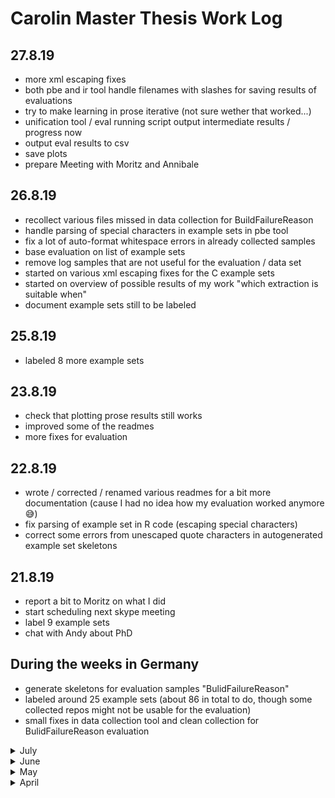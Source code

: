 <!-- <script src="https://gist.github.com/pierrejoubert73/902cc94d79424356a8d20be2b382e1ab.js"></script> -->

# Carolin Master Thesis Work Log

## 27.8.19

- more xml escaping fixes
- both pbe and ir tool handle filenames with slashes for saving results of evaluations
- try to make learning in prose iterative (not sure wether that worked...)
- unification tool / eval running script output intermediate results / progress now
- output eval results to csv
- save plots
- prepare Meeting with Moritz and Annibale

## 26.8.19

- recollect various files missed in data collection for BuildFailureReason
- handle parsing of special characters in example sets in pbe tool
- fix a lot of auto-format whitespace errors in already collected samples
- base evaluation on list of example sets
- remove log samples that are not useful for the evaluation / data set
- started on various xml escaping fixes for the C example sets
- started on overview of possible results of my work "which extraction is suitable when"
- document example sets still to be labeled

## 25.8.19

- labeled 8 more example sets

## 23.8.19

- check that plotting prose results still works
- improved some of the readmes
- more fixes for evaluation

## 22.8.19

- wrote / corrected / renamed various readmes for a bit more documentation (cause I had no idea how my evaluation worked anymore 😅)
- fix parsing of example set in R code (escaping special characters)
- correct some errors from unescaped quote characters in autogenerated example set skeletons

## 21.8.19

- report a bit to Moritz on what I did
- start scheduling next skype meeting
- label 9 example sets
- chat with Andy about PhD

## During the weeks in Germany

- generate skeletons for evaluation samples "BulidFailureReason"
- labeled around 25 example sets (about 86 in total to do, though some collected repos might not be usable for the evaluation)
- small fixes in data collection tool and clean collection for BulidFailureReason evaluation

<details>
  <summary>July</summary>

## 23.7.19

- Implemented:
  - keyword search
  - random baseline
  - manual regex extraction
- added all to unification tool
- expanded examples
- collapsible sections in readmes

## 22.7.19

- made PBE and IR analysis quiet / only output result
- integrated both analyses into unification tool, analyze runs now with both
- updated readmes with running examples + output
- looked into Azure DevOps test result extraction
- answered Moritz

## 19.7.19

- Meeting with Annibale about IR parameters and review last meeting with Moritz
- Collected Requirements for research prototype in findind a clean answer to the "test faliure extraction tool" questions
- Started on unifying API for extraction tools
- answering Moritz

## 18.9.19

- Cleaned up R implementation
- Fixed plots

## 17.7.19

- Implemented Evaluation infrastructure (like in C# tool already) around R extraction
- collect results of R evaluation for same plotting as C# results

## 16.7.19

- Follow-up chat with Andy
- Implemented simple similarity calculation + "extraction" logic with `text2vec` and for now cosine similarity

## 15.7.19

- Generating dtms and trying to figure out LDA stuff
- Decision to first to simple similarity with a simpler tutorial than Annibales tool
- Read docs of `text2vec` R text mining library

## 11.7.19 - 14.7.19

- writing and correcting PhD application
- figuring out text mining in R

## 10.7.19

- IR comparison:
  - splitting log files into lines
  - writing lines into separate files
- Writing PhD application for TestShift

## 9.7.19

- start on IR comparison implementation
  - set up new project & fix broken rstudio installation
  - parsing exampleset definition xml files
  - reading log files

## 8.7.19

- moving on to `ggplot2` and finally having some nice graphs some hours later
- cleaned up existing examplesets:
  - filenames now identify chronological ordering
  - remove unused samples
  - update documentation

## 5.7.19

- started looking into R for parsing + plotting my results, throwing a lot of square brackets around
- collecting documents for phd Application

## 4.7.19

- extended the android-failure example collection
- ran evaluation with manual & random example selection on android-failure

## 3.7.19

- read Moritz' paper review
- plan meeting with Annibale and Moritz
- test evaluation implementation on existing examplesets

## 2.7.19

- finish prose evaluation implementation
- collect logs from repos to use for evaluation samples

## 1.7.19

- continue on evaluation implementation
- meeting with Andy about PhD positions within TestShift
- phd meeting review with Michi

</details>

<details>
  <summary>June</summary>

## 28.6.19

- get Annibales tool for IR to run
- collect fixes in pull request

## 27.6.19

- update data collection ruby tool for nicer single repo collection
- prose tool: start on iterative learning for evaluation

## 26.6.19

- setup R to run Annibales tool
- design second model of meta model from buildlog analysis results


## 25.6.19

- update munich supervisors
- read Taico's master thesis

## 24.6.19

- summarizing results from buildlog analysis
- selecting repositories for evaluation samples
- setup github pages

## 23.6.19

- keep on reading buildlogs

## 21.6.19

- Meeting with Annibale: feedback on data collection & paper introduction
- learning about Annibale's R tool for IR

## 20.6.19

- readind broad collected buildlogs

## 19.6.19

- Programming Languages group PhD defense

## 18.6.19

- Timing output of C# tool
- clean up remaining output of C# tool

## 17.6.19

- send paper to Moritz
- talk to Annibale about Literature research
- go over todo list and tools, collect plans on following implementation
- clean up output of data collection

## 16.6.19

- correct write outs from yesterday
- type plans from yesterday & extend
- do literature research on paragraph stuff in IR

## 15.6.19

- write out introduction + most related work
- plan data collection section and evaluation + tool description

## 14.6.19

- throw away writing from yesterday
- color scheme for nice semantic notes in paper
- redo introduction & related work bullet points

## 13.6.19

- read up on PROSE internal learning / synthesis algorithm to explain to Annibale
- not that successful writing in the afternoon

## 6.6.19 - 12.6.19

- continuing on pbe extraction tool: configuration of examples through xml program files, normalizing line endings
- adding log samples to repo
- writing overview of extraction possibilities
- finish data collection tools: automatically determine repos to analyze and download & save their buildlogs by type
- describe data collection
- update all the readmes
- listen to master thesis defence about gamifying static analysis tools

## 5.6.19

- feedback and paper discussion with Moritz
- update ghtorrent query for popular repos in various languages & more continuation on data collection
- writing half of iteration 1 for introdcution & related work

## 4.6.19

- add bigquery library to

## 3.6.19

- reading paper about mining buildlogs
- update to moritz and annibale on mattermost
- morning paper about ci for ml models

</details>

<details>
  <summary>May</summary>

## 31.5.19

- struggle with setting up ruby dev environment
- queriying travis for repos
- learning that travis ruby library is broken for logs xD
- looking into rest api of travis again

## 29.5.19

- query ghtorrent in bigquery for popular languages and projects
- read up on travis api 3 for collecting buildlogs
- ruby tutorial (decide to write travis log collection in ruby instead of doing it by hand)
- empty locker xD and review Martijns requirements

## 28.5.19

- reviewed rw points and sent them to Moritz
- generic hell to support sequence programs in extraction

## 27.5.19

- shortened rw points for paper
- screened buildlogs and plannend data collection for extraction examples

## 24.5.19

- Wrote summary about IR research & literature for Annibale and Moritz
- Wrote bullet points for related work and background of paper (they got so long that I will probably move them to the thesis and shorten / redo them for the paper)

## 22.5.19

- Investigated incorporating common IR / text mining techniques into our approach


## 21.5.19

- Added Keywords to new IR papers
- Summarized read papers on IR


## 20.5.19

- Read paper about essential aspects in semi-structured data
- Look for newer IR summaries
- Failed at reading that awful IR from database summary paper
- Read "A Brief Survey of Text Mining: Classification, Clusterind and Extraction Techniques"
- Answered Mail to Munich Supervisor

## 17.5.17

- Classify new Literature
- Read "Information extraction for semi-structured documents"
- Read Annibales Summary of IR

## 16.5.19

- Prepare Meeting
- Meeting with Moritz and Annibale
- Collect Literature from Moritz & put into Bibdesk

## 15.5.19

- Implement Analyze() and output printing for corresponding results
- Implement Folder processing

## 14.5.19

- Implement Command Line Arguments

## 13.5.19

- Implement AnalysisProgram, adjust AnalysisSession

## 12.5.19

- Implement class outline

## 9.5.19

- Formulate requirements for pbe tool
- Start on high-level design

## 8.5.19

- Read a lot of buildlogs
- Came up with first version of meta-model
- Brainstormed study idea for Dereck

## 7.5.19

- Wrote to munich supervisors about changes topic and update
- Collected various Bulidlogs from TravisTorrent

## 6.5.19

- Put all the papers into bibdesk
- Add keywords to bibdesk papers
- Add references to paper outlines

## 3.5.19

- Write outline for paper & related work
- Read "A tale of CI build failures: An open source and a financial organization perspective"

## 2.5.19

- Got paper & thesis template to compile

## 1.5.19

- Prepared meeting with Moritz
- Discussed with Moritz about "final" study idea & mid-term ToDos
- Import paper & thesis template

</details>

<details>
  <summary>April</summary>

## 30.4.19

- Collected more papers from references / recommendations & skimmed & prioritized
- Discussed with Sebi about remaining study ideas & refined
- Read RE with GP machines-humans 1-0 paper

## 29.4.19

- Created & ran simple benchmark on prose extraction

## 28.4.19

- Read google build errors paper
- Read interaction models for PBE paper

## 26.4.19

- Read build log summarization paper → sooo many ideas 😊
- Read self-found papers on RE learning with GP

## 25.4.19

- Read prose paper on text extraction

## 24.4.19

- Discussed status & implementation plans / study plans / research contribution with Annibale & Moritz
- Planned & summarized meeting
- Read "Oops my tests broke the build"

## 23.4.19

- Added separating examples
- Tested saving and loading
- Listened to return2corp talk
- Started on literature search

## 18.4.19

- Completed refactoring prototype
- Enabled saving and loading exampleset

## 17.4.19

- Read on Prose DSLs & their capabilities
- Wrote Wrapper for Prose Text Extraction Session

## 16.4.19

- Wrote with Alberto & Anand about ending supervision
- Collected & activated Campus Card
- Coded Example System for Text extraction from files

## 15.4.19

- Meeting with Moritz about PBE topic
- Read Prose Documentation / Tutorial
- Talked to Annibale about possible Supervision
- Downloaded Example Repo & ran some examples

## 12.4.19

- Wrote proposal for "Analyzing Buildlogs using PBE"
- Applied for Campus Card
- Talked to Arie during Lunch
- Extended other proposals

## 11.4.19

- Read on Moritz' proposed topic
- Analyzed & discussed Anand's additional examples & pointers on stream difficulties
- Started on topic proposals

## 10.4.19

- JDK compiles ✌🏼
- Wrote example streams in order to try to narrow topic
- Read "Closures for Java v0.6", proposals about how to improve lambdas most importantly with throwing exceptions & giving control flow out of lambdas
- Sorted Literature into Bibdesk
- Consolidated results from last week & prepared Meeting with supervisors

## 9.4.19

- Watched Andrew Ko's Talk about whyline & learnings from that project
- Read "Debugging Reinvented: Asking and Answering Why and Why Not Questions about Program Behavior". (mostly technical details about the realisation of the whyline tool)
- Read second whyline Paper (interrogative debugging)
- Discussed Milestones with Moritz

## 8.4.19

- Chatted with Dereck about JDK compilation & issues
- Looked into mercurial
- Cloned jdk repository & tried to compile it
- Read more about lambdas

## 7.4.19

- Read Maurice Naftalin's Lambda FAQ (http://www.lambdafaq.org/)
- Start reading more online resources about lambdas, stacktraces
- Read "whats-wrong-java-8-part-I to V"

## 6.4.19

- Filtered through References of Moritz' & Reactive Programm Debugging Paper → Collected at lot of Papers to assess / read

## 5.4.19

- Listened to Software Architecture Presentations
- Researched reference managing softwares: Installed BibDesk & JabRef
- Filled out forms for TUD Guest Application

## 3.4.19

- Read thesisguide.org
- Said hello to even more people
- Review time plan with Moritz
- Read "How to Read a Paper"
- Skim Moritz's paper on debugging

## 2.4.19

- Got a mattermost account
- Created time plan
- Put me on the website as a guest
- Said hello to a lot of people

</details>
